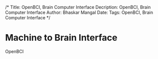 /*
Title: OpenBCI, Brain Computer Interface
Decription: OpenBCI, Brain Computer Interface
Author: Bhaskar Mangal
Date: 
Tags: OpenBCI, Brain Computer Interface
*/

# Machine to Brain Interface

OpenBCI
